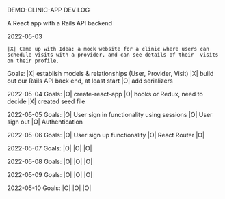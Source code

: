 DEMO-CLINIC-APP DEV LOG

A React app with a Rails API backend

2022-05-03

    |X| Came up with Idea: a mock website for a clinic where users can schedule visits with a provider, and can see details of their  visits on their profile.

  Goals: 
    |X| establish models & relationships (User, Provider, Visit)
    |X| build out our Rails API back end, at least start
    |O| add serializers

2022-05-04
  Goals:
    |O| create-react-app
    |O| hooks or Redux, need to decide
    |X| created seed file

2022-05-05
  Goals:
    |O| User sign in functionality using sessions
    |O| User sign out 
    |O| Authentication

2022-05-06
  Goals:
    |O| User sign up functionality 
    |O| React Router
    |O| 

2022-05-07
  Goals:
    |O| 
    |O|
    |O|

2022-05-08
  Goals:
    |O|
    |O|
    |O|

2022-05-09
  Goals:
    |O|
    |O|
    |O|

2022-05-10
  Goals:
    |O|
    |O|
    |O|


